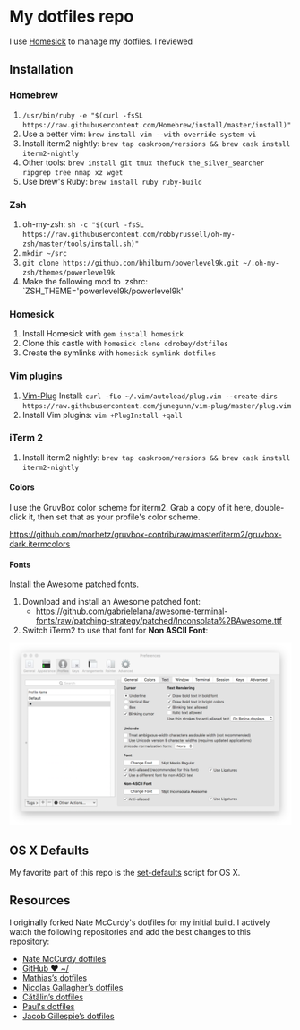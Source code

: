 # My dotfiles repo

I use [Homesick](https://github.com/technicalpickles/homesick) to manage my dotfiles.  I reviewed 

## Installation

### Homebrew

1. `/usr/bin/ruby -e "$(curl -fsSL https://raw.githubusercontent.com/Homebrew/install/master/install)"`
1. Use a better vim: `brew install vim --with-override-system-vi`
1. Install iterm2 nightly: `brew tap caskroom/versions && brew cask install iterm2-nightly`
1. Other tools: `brew install git tmux thefuck the_silver_searcher ripgrep tree nmap xz wget`
1. Use brew's Ruby: `brew install ruby ruby-build`

### Zsh

1. oh-my-zsh: `sh -c "$(curl -fsSL https://raw.githubusercontent.com/robbyrussell/oh-my-zsh/master/tools/install.sh)"`
1. `mkdir ~/src`
1. `git clone https://github.com/bhilburn/powerlevel9k.git ~/.oh-my-zsh/themes/powerlevel9k`
1. Make the following mod to .zshrc:  `ZSH_THEME='powerlevel9k/powerlevel9k'

### Homesick

1. Install Homesick with `gem install homesick`
1. Clone this castle with `homesick clone cdrobey/dotfiles`
1. Create the symlinks with `homesick symlink dotfiles`

### Vim plugins

1. [Vim-Plug](https://github.com/junegunn/vim-plug) Install: `curl -fLo ~/.vim/autoload/plug.vim --create-dirs https://raw.githubusercontent.com/junegunn/vim-plug/master/plug.vim`
1. Install Vim plugins: `vim +PlugInstall +qall`

### iTerm 2

1. Install iterm2 nightly: `brew tap caskroom/versions && brew cask install iterm2-nightly`

#### Colors

I use the GruvBox color scheme for iterm2. Grab a copy of it here, double-click it, then set that as your profile's color scheme.

<https://github.com/morhetz/gruvbox-contrib/raw/master/iterm2/gruvbox-dark.itermcolors>

#### Fonts

Install the Awesome patched fonts.

1. Download and install an Awesome patched font:
    * <https://github.com/gabrielelana/awesome-terminal-fonts/raw/patching-strategy/patched/Inconsolata%2BAwesome.ttf>
1. Switch iTerm2 to use that font for **Non ASCII Font**:

![](screenshots/iterm_text_options.png)

## OS X Defaults

My favorite part of this repo is the [set-defaults](osx/set-defaults.sh) script for OS X.

## Resources

I originally forked Nate McCurdy's dotfiles for my initial build.  I actively watch the following repositories and add the best changes to this repository:

- [Nate McCurdy dotfiles](https://github.com/natemccurdy/dotfiles)
- [GitHub ❤ ~/](http://dotfiles.github.com/)
- [Mathias’s dotfiles](https://github.com/mathiasbynens/dotfiles)
- [Nicolas Gallagher’s dotfiles](https://github.com/necolas/dotfiles)
- [Cătălin’s dotfiles](https://github.com/alrra/dotfiles)
- [Paul's dotfiles](https://github.com/paulirish/dotfiles)
- [Jacob Gillespie’s dotfiles](https://github.com/jacobwg/dotfiles)
